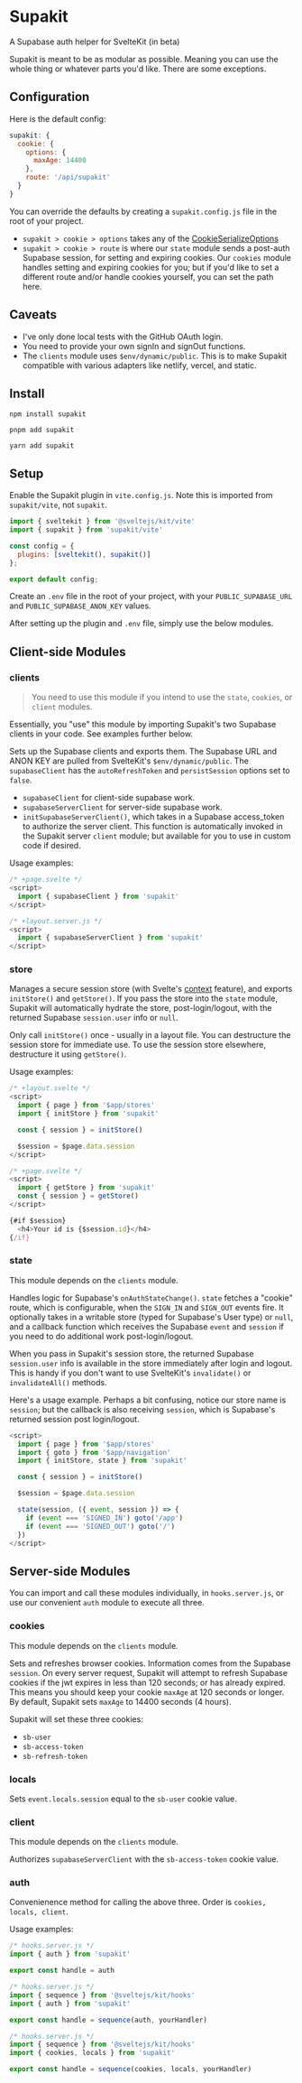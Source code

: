 # Supakit

A Supabase auth helper for SvelteKit (in beta)

Supakit is meant to be as modular as possible. Meaning you can use the whole thing or whatever parts you'd like. There are some exceptions.

## Configuration

Here is the default config:

```js
supakit: {
  cookie: {
    options: {
      maxAge: 14400
    },
    route: '/api/supakit'
  }
}
```

You can override the defaults by creating a `supakit.config.js` file in the root of your project.

- `supakit > cookie > options` takes any of the [CookieSerializeOptions](https://github.com/DefinitelyTyped/DefinitelyTyped/blob/master/types/cookie/index.d.ts)
- `supakit > cookie > route` is where our `state` module sends a post-auth Supabase session, for setting and expiring cookies. Our `cookies` module handles setting and expiring cookies for you; but if you'd like to set a different route and/or handle cookies yourself, you can set the path here.

## Caveats

- I've only done local tests with the GitHub OAuth login.
- You need to provide your own signIn and signOut functions.
- The `clients` module uses `$env/dynamic/public`. This is to make Supakit compatible with various adapters like netlify, vercel, and static.

## Install

`npm install supakit`

`pnpm add supakit`

`yarn add supakit`


## Setup

Enable the Supakit plugin in `vite.config.js`. Note this is imported from `supakit/vite`, not `supakit`.

```js
import { sveltekit } from '@sveltejs/kit/vite'
import { supakit } from 'supakit/vite'

const config = {
  plugins: [sveltekit(), supakit()]
};

export default config;
```

Create an `.env` file in the root of your project, with your `PUBLIC_SUPABASE_URL` and `PUBLIC_SUPABASE_ANON_KEY` values.

After setting up the plugin and `.env` file, simply use the below modules.

## Client-side Modules

### clients

> You need to use this module if you intend to use the `state`, `cookies`, or `client` modules.

Essentially, you "use" this module by importing Supakit's two Supabase clients in your code. See examples further below.

Sets up the Supabase clients and exports them. The Supabase URL and ANON KEY are pulled from SvelteKit's `$env/dynamic/public`. The `supabaseClient` has the `autoRefreshToken` and `persistSession` options set to `false`.

- `supabaseClient` for client-side supabase work.
- `supabaseServerClient` for server-side supabase work.
- `initSupabaseServerClient()`, which takes in a Supabase access_token to authorize the server client. This function is automatically invoked in the Supakit server `client` module; but available for you to use in custom code if desired.

Usage examples:

```js
/* +page.svelte */
<script>
  import { supabaseClient } from 'supakit'
</script>
```
```js
/* +layout.server.js */
<script>
  import { supabaseServerClient } from 'supakit'
</script>
```

### store

Manages a secure session store (with Svelte's [context](https://svelte.dev/docs#run-time-svelte-setcontext) feature), and exports `initStore()` and `getStore()`. If you pass the store into the `state` module, Supakit will automatically hydrate the store, post-login/logout, with the returned Supabase `session.user` info or `null`.

Only call `initStore()` once - usually in a layout file. You can destructure the session store for immediate use. To use the session store elsewhere, destructure it using `getStore()`.

Usage examples:

```js
/* +layout.svelte */
<script>
  import { page } from '$app/stores'
  import { initStore } from 'supakit'

  const { session } = initStore()

  $session = $page.data.session
</script>
```
```js
/* +page.svelte */
<script>
  import { getStore } from 'supakit'
  const { session } = getStore()
</script>

{#if $session}
  <h4>Your id is {$session.id}</h4>
{/if}
```

### state

This module depends on the `clients` module.

Handles logic for Supabase's `onAuthStateChange()`. `state` fetches a "cookie" route, which is configurable, when the `SIGN_IN` and `SIGN_OUT` events fire. It optionally takes in a writable store (typed for Supabase's User type) or `null`, and a callback function which receives the Supabase `event` and `session` if you need to do additional work post-login/logout.

When you pass in Supakit's session store, the returned Supabase `session.user` info is available in the store immediately after login and logout. This is handy if you don't want to use SvelteKit's `invalidate()` or `invalidateAll()` methods.

Here's a usage example. Perhaps a bit confusing, notice our store name is `session`; but the callback is also receiving `session`, which is Supabase's returned session post login/logout.

```js
<script>
  import { page } from '$app/stores'
  import { goto } from '$app/navigation'
  import { initStore, state } from 'supakit'

  const { session } = initStore()

  $session = $page.data.session

  state(session, ({ event, session }) => {
    if (event === 'SIGNED_IN') goto('/app')
    if (event === 'SIGNED_OUT') goto('/')
  })
</script>
```

## Server-side Modules

You can import and call these modules individually, in `hooks.server.js`, or use our convenient `auth` module to execute all three.

### cookies

This module depends on the `clients` module.

Sets and refreshes browser cookies. Information comes from the Supabase `session`. On every server request, Supakit will attempt to refresh Supabase cookies if the jwt expires in less than 120 seconds; or has already expired. This means you should keep your cookie `maxAge` at 120 seconds or longer. By default, Supakit sets `maxAge` to 14400 seconds (4 hours).

Supakit will set these three cookies:

- `sb-user`
- `sb-access-token`
- `sb-refresh-token`

### locals

Sets `event.locals.session` equal to the `sb-user` cookie value.

### client

This module depends on the `clients` module.

Authorizes `supabaseServerClient` with the `sb-access-token` cookie value.

### auth

Convenienence method for calling the above three. Order is `cookies, locals, client`.

Usage examples:

```js
/* hooks.server.js */
import { auth } from 'supakit'

export const handle = auth
```
```js
/* hooks.server.js */
import { sequence } from '@sveltejs/kit/hooks'
import { auth } from 'supakit'

export const handle = sequence(auth, yourHandler)
```
```js
/* hooks.server.js */
import { sequence } from '@sveltejs/kit/hooks'
import { cookies, locals } from 'supakit'

export const handle = sequence(cookies, locals, yourHandler)
```
